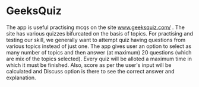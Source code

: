 # GeeksQuiz

The app is useful practising mcqs on the site www.geeksquiz.com/ . The site has various quizzes bifurcated on the basis of topics. For practising and testing our skill, we generally want to attempt quiz having questions from various topics instead of just one. The app gives user an option to select as many number of topics and then answer (at maximum) 20 questions (which are mix of the topics selected). Every quiz will be alloted a maximum time in which it must be finished. Also, score as per the user's input will be calculated and Discuss option is there to see the correct answer and explanation.
